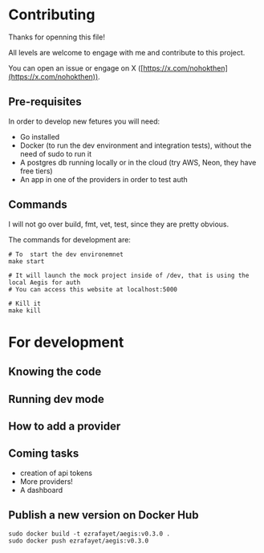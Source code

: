 # Contributing

Thanks for openning this file!

All levels are welcome to engage with me and contribute to this project.

You can open an issue or engage on X ([https://x.com/nohokthen](https://x.com/nohokthen)).

## Pre-requisites

In order to develop new fetures you will need:

- Go installed
- Docker (to run the dev environment and integration tests), without the need of sudo to run it
- A postgres db running locally or in the cloud (try AWS, Neon, they have free tiers)
- An app in one of the providers in order to test auth

## Commands

I will not go over build, fmt, vet, test, since they are pretty obvious.

The commands for development are:

```
# To  start the dev environemnet
make start

# It will launch the mock project inside of /dev, that is using the local Aegis for auth
# You can access this website at localhost:5000

# Kill it
make kill
```

# For development

## Knowing the code

## Running dev mode

## How to add a provider

## Coming tasks
- creation of api tokens
- More providers!
- A dashboard

## Publish a new version on Docker Hub

```
sudo docker build -t ezrafayet/aegis:v0.3.0 .
sudo docker push ezrafayet/aegis:v0.3.0
```
